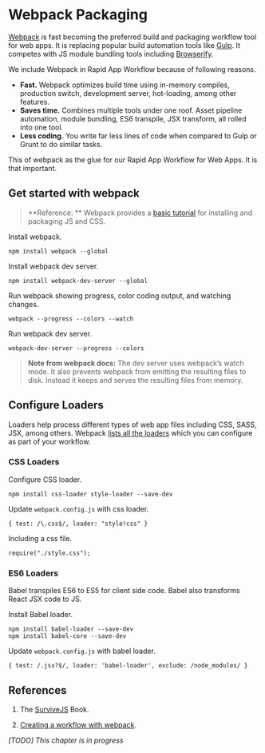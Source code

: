 # Webpack Packaging

[Webpack](http://webpack.github.io/docs/) is fast becoming the preferred build and packaging workflow tool for web apps. It is replacing popular build automation tools like [Gulp](http://gulpjs.com/). It competes with JS module bundling tools including [Browserify](http://browserify.org/).

We include Webpack in Rapid App Workflow because of following reasons.

- **Fast.** Webpack optimizes build time using in-memory compiles, production switch, development server, hot-loading, among other features.
- **Saves time.** Combines multiple tools under one roof. Asset pipeline automation, module bundling, ES6 transpile, JSX transform, all rolled into one tool.
- **Less coding.** You write far less lines of code when compared to Gulp or Grunt to do similar tasks.

This of webpack as the glue for our Rapid App Workflow for Web Apps. It is that important.

## Get started with webpack

> **Reference: ** Webpack provides a [basic tutorial](http://webpack.github.io/docs/tutorials/getting-started/) for installing and packaging JS and CSS.

Install webpack.

```
npm install webpack --global
```

Install webpack dev server.

```
npm install webpack-dev-server --global
```

Run webpack showing progress, color coding output, and watching changes.

```
webpack --progress --colors --watch
```

Run webpack dev server.

```
webpack-dev-server --progress --colors
```

> **Note from webpack docs:** The dev server uses webpack’s watch mode. It also prevents webpack from emitting the resulting files to disk. Instead it keeps and serves the resulting files from memory.


## Configure Loaders

Loaders help process different types of web app files including CSS, SASS, JSX, among others. Webpack [lists all the loaders](http://webpack.github.io/docs/list-of-loaders.html) which you can configure as part of your workflow.

### CSS Loaders

Configure CSS loader.

```
npm install css-loader style-loader --save-dev
```

Update ```webpack.config.js``` with css loader.

```
{ test: /\.css$/, loader: "style!css" }
```

Including a css file.

```
require("./style.css");
```

### ES6 Loaders

Babel transpiles ES6 to ES5 for client side code. Babel also transforms React JSX code to JS.

Install Babel loader.

```
npm install babel-loader --save-dev
npm install babel-core --save-dev
```

Update ```webpack.config.js``` with babel loader.

```
{ test: /.jsx?$/, loader: 'babel-loader', exclude: /node_modules/ }
```


## References

1. The [SurviveJS](http://survivejs.com/) Book.

2. [Creating a workflow with webpack](http://christianalfoni.github.io/javascript/2014/12/13/did-you-know-webpack-and-react-is-awesome.html).



*[TODO] This chapter is in progress*
